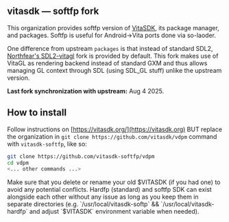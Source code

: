 ## vitasdk — softfp fork
This organization provides softfp version of [VitaSDK](https://vitasdk.org), its package manager, and packages. Softfp is useful for Android->Vita ports done via so-laoder.

One difference from upstream `packages` is that instead of standard SDL2, [Northfear's SDL2-vitagl](https://github.com/Northfear/SDL) fork is provided by default.
This fork makes use of VitaGL as rendering backend instead of standard GXM and thus allows managing GL context through SDL (using SDL_GL stuff) unlike the upstream version.

**Last fork synchronization with upstream:** Aug 4 2025.

## How to install

Follow instructions on [https://vitasdk.org/](https://vitasdk.org) BUT replace the organization in `git clone https://github.com/vitasdk/vdpm` command with `vitasdk-softfp`, like so:
```bash
git clone https://github.com/vitasdk-softfp/vdpm
cd vdpm
<... other commands ...>
```

Make sure that you delete or rename your old $VITASDK (if you had one) to avoid any potential conflicts. Hardfp (standard) and softfp SDK can exist alongside each other without any issue
as long as you keep them in separate directories (e.g. `/usr/local/vitasdk-softp` && `/usr/local/vitasdk-hardfp` and adjust `$VITASDK` environment variable when needed).
